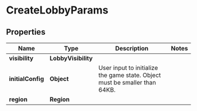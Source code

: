 

# CreateLobbyParams


## Properties

| Name | Type | Description | Notes |
|------------ | ------------- | ------------- | -------------|
|**visibility** | **LobbyVisibility** |  |  |
|**initialConfig** | **Object** | User input to initialize the game state. Object must be smaller than 64KB. |  |
|**region** | **Region** |  |  |




